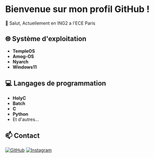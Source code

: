 # Bienvenue sur mon profil GitHub !

👋 Salut, Actuellement en ING2 a l'ECE Paris

## 🌐 Système d'exploitation
- **TempleOS**
- **Amog-OS**
- **Nyarch**
- **Windows11**

## 💻 Langages de programmation
- **HolyC**
- **Batch**
- **C**
- **Python**
- Et d'autres...

## 📫 Contact

[![GitHub](https://img.shields.io/badge/GitHub-@Jujux167?style=social&logo=github)](https://github.com/Jujux167)
[![Instagram](https://img.shields.io/badge/Instagram-@julien_levrier-purple?style=social&logo=instagram)](https://www.instagram.com/julien_levrier/)

